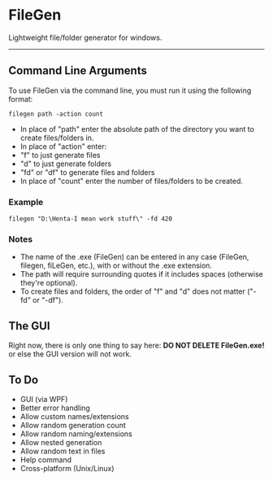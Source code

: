 # FileGen
Lightweight file/folder generator for windows.

---

## Command Line Arguments
To use FileGen via the command line, you must run it using the following format:
```
filegen path -action count
```
- In place of "path" enter the absolute path of the directory you want to create files/folders in.
- In place of "action" enter:
 - "f" to just generate files
 - "d" to just generate folders
 - "fd" or "df" to generate files and folders
- In place of "count" enter the number of files/folders to be created.

### Example
```
filegen "D:\Henta-I mean work stuff\" -fd 420
```

### Notes
- The name of the .exe (FileGen) can be entered in any case (FileGen, filegen, fiLeGen, etc.), with or without the .exe extension.
- The path will require surrounding quotes if it includes spaces (otherwise they're optional).
- To create files and folders, the order of "f" and "d" does not matter ("-fd" or "-df").

## The GUI
Right now, there is only one thing to say here: **DO NOT DELETE FileGen.exe!** or else the GUI version will not work.

## To Do
- GUI (via WPF)
- Better error handling
- Allow custom names/extensions
- Allow random generation count
- Allow random naming/extensions
- Allow nested generation
- Allow random text in files
- Help command
- Cross-platform (Unix/Linux)
